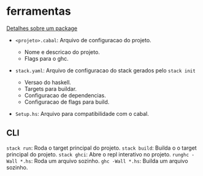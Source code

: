 # ferramentas

[Detalhes sobre um package](https://docs.haskellstack.org/en/stable/tutorial/package_description/)

- `<projeto>.cabal`: Arquivo de configuracao do projeto.
  - Nome e descricao do projeto.
  - Flags para o ghc.

- `stack.yaml`: Arquivo de configuracao do stack gerados pelo `stack init`
  - Versao do haskell.
  - Targets para buildar.
  - Configuracao de dependencias.
  - Configuracao de flags para build.

- `Setup.hs`: Arquivo para compatibilidade com o cabal.

## CLI

`stack run`: Roda o target principal do projeto.
`stack build`: Builda o o target principal do projeto.
`stack ghci`: Abre o repl interativo no projeto.
`runghc -Wall *.hs`: Roda um arquivo sozinho.
`ghc -Wall *.hs`: Builda um arquivo sozinho.
